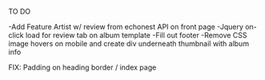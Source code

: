TO DO

-Add Feature Artist w/ review from echonest API on front page
-Jquery on-click load for review tab on album template
-Fill out footer
-Remove CSS image hovers on mobile and create div underneath thumbnail with album info


FIX:
Padding on heading border / index page